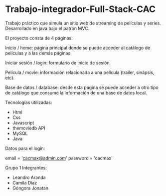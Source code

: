 # Trabajo-integrador-Full-Stack-CAC
Trabajo práctico que simula un sitio web de streaming de películas y series. 
Desarrollado en java bajo el patrón MVC.

El proyecto consta de 4 páginas:

Inicio / home: página principal donde se puede acceder al catálogo de películas y a las demás páginas.

Iniciar sesión / login: formulario de inicio de sesión.

Película / movie: información relacionada a una película (trailer, sinápsis, etc).

Base de datos / database: desde esta página se puede acceder a otro tipo de catálogo que consume la información de una base de datos local.

Tecnologías utilizadas:
- Html
- Css
- Javascript
- themoviedb API
- MySQL
- Java

Datos para el login:

email = 'cacmax@admin.com'
password = 'cacmax'

Grupo 1
Integrantes:
- Leandro Aranda
- Camila Díaz
- Góngora Jonatan
